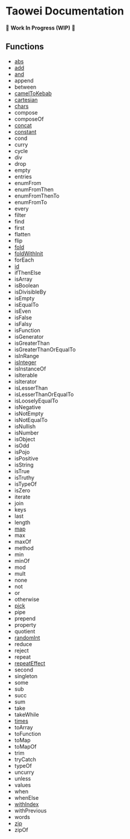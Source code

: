 # Taowei Documentation

🚧 **Work In Progress (WIP)** 🚧

## Functions

- [abs](/docs/abs.md)
- [add](/docs/add.md)
- [and](/docs/and.md)
- append
- between
- [camelToKebab](/docs/camelToKebab.md)
- [cartesian](/docs/cartesian.md)
- [chars](/docs/chars.md)
- compose
- composeOf
- [concat](/docs/concat.md)
- [constant](/docs/constant.md)
- cond
- curry
- cycle
- div
- drop
- empty
- entries
- enumFrom
- enumFromThen
- enumFromThenTo
- enumFromTo
- every
- filter
- find
- first
- flatten
- flip
- [fold](/docs/fold.md)
- [foldWithInit](/docs/foldWithInit.md)
- forEach
- [id](/docs/id.md)
- ifThenElse
- isArray
- isBoolean
- isDivisibleBy
- isEmpty
- isEqualTo
- isEven
- isFalse
- isFalsy
- isFunction
- isGenerator
- isGreaterThan
- isGreaterThanOrEqualTo
- isInRange
- [isInteger](/docs/isInteger.md)
- isInstanceOf
- isIterable
- isIterator
- isLesserThan
- isLesserThanOrEqualTo
- isLooselyEqualTo
- isNegative
- isNotEmpty
- isNotEqualTo
- isNullish
- isNumber
- isObject
- isOdd
- isPojo
- isPositive
- isString
- isTrue
- isTruthy
- isTypeOf
- isZero
- iterate
- join
- keys
- last
- length
- [map](/docs/map.md)
- max
- maxOf
- method
- min
- minOf
- mod
- mult
- none
- not
- or
- otherwise
- [pick](/docs/pick.md)
- pipe
- prepend
- property
- quotient
- [randomInt](/docs/randomInt.md)
- reduce
- reject
- repeat
- [repeatEffect](/docs/repeatEffect.md)
- second
- singleton
- some
- sub
- succ
- sum
- take
- takeWhile
- [times](/docs/times.md)
- toArray
- toFunction
- toMap
- toMapOf
- trim
- tryCatch
- typeOf
- uncurry
- unless
- values
- when
- whenElse
- [withIndex](/docs/withIndex.md)
- withPrevious
- words
- [zip](/docs/zip.md)
- zipOf
